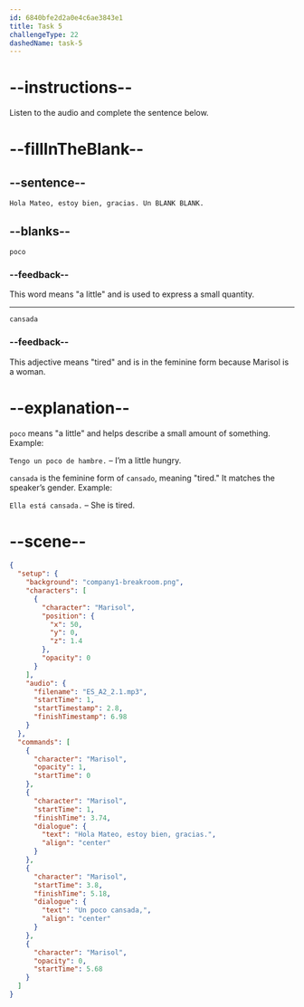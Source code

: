 ```yaml
---
id: 6840bfe2d2a0e4c6ae3843e1
title: Task 5
challengeType: 22
dashedName: task-5
---
```


<!-- (Audio) Marisol: Hola Mateo, estoy bien, gracias. Un poco cansada. -->

# --instructions--

Listen to the audio and complete the sentence below.

# --fillInTheBlank--

## --sentence--

`Hola Mateo, estoy bien, gracias. Un BLANK BLANK.`

## --blanks--

`poco`

### --feedback--

This word means "a little" and is used to express a small quantity.

---

`cansada`

### --feedback--

This adjective means "tired" and is in the feminine form because Marisol is a woman.

# --explanation--

`poco` means "a little" and helps describe a small amount of something. Example:

`Tengo un poco de hambre.` – I’m a little hungry.

`cansada` is the feminine form of `cansado`, meaning "tired." It matches the speaker’s gender. Example:

`Ella está cansada.` – She is tired.

# --scene--

```json
{
  "setup": {
    "background": "company1-breakroom.png",
    "characters": [
      {
        "character": "Marisol",
        "position": {
          "x": 50,
          "y": 0,
          "z": 1.4
        },
        "opacity": 0
      }
    ],
    "audio": {
      "filename": "ES_A2_2.1.mp3",
      "startTime": 1,
      "startTimestamp": 2.8,
      "finishTimestamp": 6.98
    }
  },
  "commands": [
    {
      "character": "Marisol",
      "opacity": 1,
      "startTime": 0
    },
    {
      "character": "Marisol",
      "startTime": 1,
      "finishTime": 3.74,
      "dialogue": {
        "text": "Hola Mateo, estoy bien, gracias.",
        "align": "center"
      }
    },
    {
      "character": "Marisol",
      "startTime": 3.8,
      "finishTime": 5.18,
      "dialogue": {
        "text": "Un poco cansada,",
        "align": "center"
      }
    },
    {
      "character": "Marisol",
      "opacity": 0,
      "startTime": 5.68
    }
  ]
}
```

